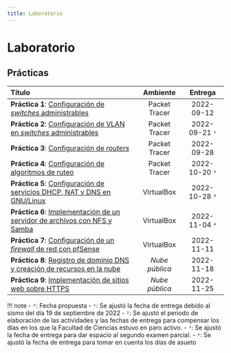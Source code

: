 ```yaml
---
title: Laboratorio
---
```


# Laboratorio

## Prácticas

| Título                                                                                  | Ambiente       | Entrega
|:----------------------------------------------------------------------------------------|:--------------:|:----------:|
| **Práctica 1**: [Configuración de _switches_ administrables](practica-1)                | Packet Tracer  | 2022-09-12
| **Práctica 2**: [Configuración de VLAN en _switches_ administrables](practica-2)        | Packet Tracer  | 2022-09-21 `¹`
| **Práctica 3**: [Configuración de _routers_](practica-3)                                | Packet Tracer  | 2022-09-28
| **Práctica 4**: [Configuración de algoritmos de ruteo](practica-4)                      | Packet Tracer  | 2022-10-20 `²`
| **Práctica 5**: [Configuración de servicios DHCP, NAT y DNS en GNU/Linux](practica-5)   | VirtualBox     | 2022-10-28 `³`
| **Práctica 6**: [Implementación de un servidor de archivos con NFS y Samba](practica-6) | VirtualBox     | 2022-11-04 `⁴`
| **Práctica 7**: [Configuración de un _firewall_ de red con pfSense](practica-7)         | VirtualBox     | 2022-11-11
| **Práctica 8**: [Registro de dominio DNS y creación de recursos en la nube](practica-8) | _Nube pública_ | 2022-11-18
| **Práctica 9**: [Implementación de sitios web sobre HTTPS](practica-9)                  | _Nube pública_ | 2022-11-25

!!! note
    - `⁰`: Fecha propuesta
    - `¹`: Se ajustó la fecha de entrega debido al sismo del día 19 de septiembre de 2022
    - `²`: Se ajustó el periodo de elaboración de las actividades y las fechas de entrega para compensar los días en los que la Facultad de Ciencias estuvo en paro activo.
    - `³`: Se ajustó la fecha de entrega para dar espacio al segundo examen parcial.
    - `⁴`: Se ajustó la fecha de entrega para tomar en cuenta los días de asueto
